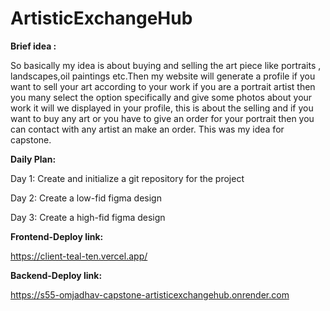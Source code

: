 # ArtisticExchangeHub
 


**Brief idea :**

So basically my idea is about buying and selling the art piece like portraits , landscapes,oil paintings etc.Then my website will generate a profile if you want to sell your art according to your work if you are a portrait artist then you many select the option specifically and give some photos about your work it will we displayed in your profile, this is about the selling and if you want to buy any art or you have to give an order for your portrait then  you can contact with any artist an make  an order. This was my idea for capstone.


**Daily Plan:**


Day 1: Create and initialize a git repository for the project

Day 2: Create a low-fid figma design

Day 3: Create a high-fid figma design

 

**Frontend-Deploy link:**

https://client-teal-ten.vercel.app/

**Backend-Deploy link:**

https://s55-omjadhav-capstone-artisticexchangehub.onrender.com
 